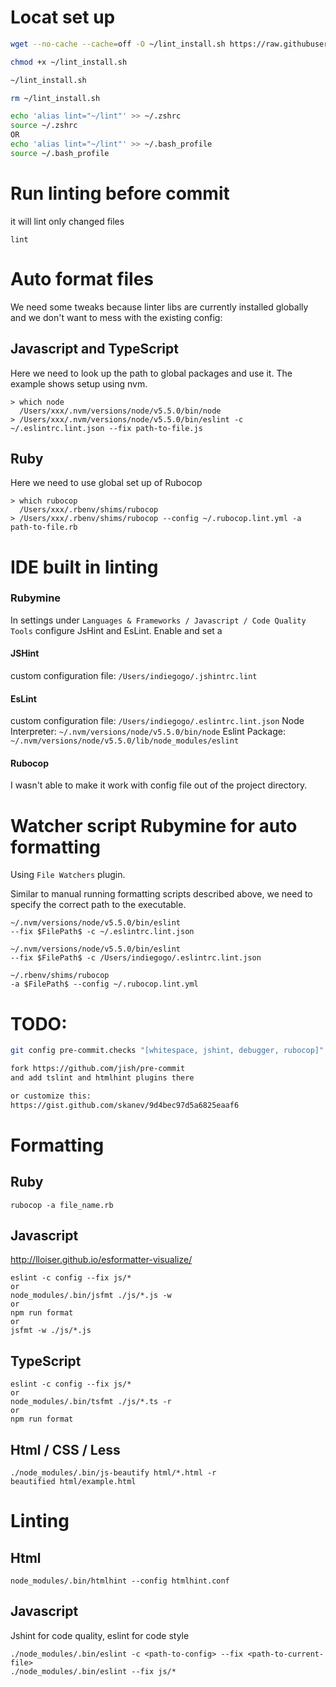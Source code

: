 # Locat set up
```sh
wget --no-cache --cache=off -O ~/lint_install.sh https://raw.githubusercontent.com/vovanmix/linters-formatters-analyzers/master/install.sh

chmod +x ~/lint_install.sh

~/lint_install.sh

rm ~/lint_install.sh

echo 'alias lint="~/lint"' >> ~/.zshrc
source ~/.zshrc
OR
echo 'alias lint="~/lint"' >> ~/.bash_profile
source ~/.bash_profile
```

# Run linting before commit
it will lint only changed files
```
lint
```

# Auto format files
We need some tweaks because linter libs are currently installed globally and we don't want to mess with the existing config:
## Javascript and TypeScript
Here we need to look up the path to global packages and use it. The example shows setup using nvm.
```
> which node
  /Users/xxx/.nvm/versions/node/v5.5.0/bin/node
> /Users/xxx/.nvm/versions/node/v5.5.0/bin/eslint -c ~/.eslintrc.lint.json --fix path-to-file.js
```
## Ruby
Here we need to use global set up of Rubocop
```
> which rubocop
  /Users/xxx/.rbenv/shims/rubocop
> /Users/xxx/.rbenv/shims/rubocop --config ~/.rubocop.lint.yml -a path-to-file.rb
```

# IDE built in linting
### Rubymine
In settings under `Languages & Frameworks / Javascript / Code Quality Tools` configure JsHint and EsLint. Enable and set a
#### JSHint
custom configuration file: `/Users/indiegogo/.jshintrc.lint`
#### EsLint
custom configuration file: `/Users/indiegogo/.eslintrc.lint.json`
Node Interpreter: `~/.nvm/versions/node/v5.5.0/bin/node`
Eslint Package: `~/.nvm/versions/node/v5.5.0/lib/node_modules/eslint`
#### Rubocop
I wasn't able to make it work with config file out of the project directory.

# Watcher script Rubymine for auto formatting
Using `File Watchers` plugin.

Similar to manual running formatting scripts described above, we need to specify the correct path to the executable.
```
~/.nvm/versions/node/v5.5.0/bin/eslint
--fix $FilePath$ -c ~/.eslintrc.lint.json

~/.nvm/versions/node/v5.5.0/bin/eslint
--fix $FilePath$ -c /Users/indiegogo/.eslintrc.lint.json

~/.rbenv/shims/rubocop
-a $FilePath$ --config ~/.rubocop.lint.yml
```

# TODO:
```sh
git config pre-commit.checks "[whitespace, jshint, debugger, rubocop]"

fork https://github.com/jish/pre-commit
and add tslint and htmlhint plugins there

or customize this:
https://gist.github.com/skanev/9d4bec97d5a6825eaaf6

```

# Formatting
## Ruby
```
rubocop -a file_name.rb
```

## Javascript
http://lloiser.github.io/esformatter-visualize/
```
eslint -c config --fix js/*
or
node_modules/.bin/jsfmt ./js/*.js -w
or
npm run format
or
jsfmt -w ./js/*.js
```

## TypeScript
```
eslint -c config --fix js/*
or
node_modules/.bin/tsfmt ./js/*.ts -r
or
npm run format
```

## Html / CSS / Less
```
./node_modules/.bin/js-beautify html/*.html -r
beautified html/example.html
```

# Linting
## Html
```
node_modules/.bin/htmlhint --config htmlhint.conf
```
## Javascript
Jshint for code quality, eslint for code style
```
./node_modules/.bin/eslint -c <path-to-config> --fix <path-to-current-file>
./node_modules/.bin/eslint --fix js/*
```
